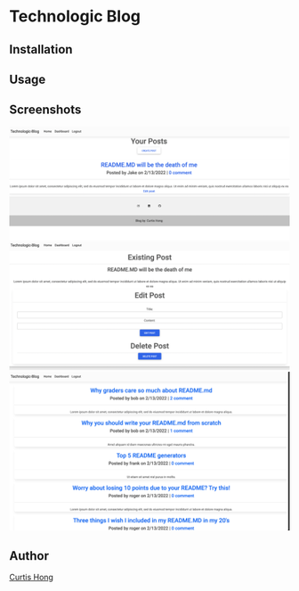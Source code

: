 # Technologic Blog


## Installation



## Usage




## Screenshots 
![Alt text](/assets/screenshots/dashboard.png "Dashboard")
![Alt text](/assets/screenshots/edit-delete-post.png "Edit/Delete")
![Alt text](/assets/screenshots/homepage.png "Homepage")

## Author

[Curtis Hong](https://github.com/nonchalantgarage)
